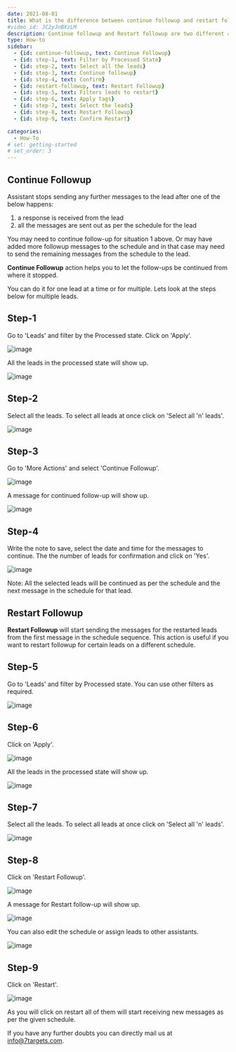 ```yaml
---
date: 2021-08-01
title: What is the difference between continue followup and restart followup
#video_id: JC2yJnBXzLM
description: Continue followup and Restart followup are two different actions and purpose. Let's understand these actions in details
type: How-to
sidebar:
  - {id: continue-followup, text: Continue Followup}
  - {id: step-1, text: Filter by Processed State}
  - {id: step-2, text: Select all the leads}
  - {id: step-3, text: Continue followup}
  - {id: step-4, text: Confirm}
  - {id: restart-followup, text: Restart Followup}
  - {id: step-5, text: Filters leads to restart}
  - {id: step-6, text: Apply tags}
  - {id: step-7, text: Select the leads}
  - {id: step-8, text: Restart Followup}
  - {id: step-9, text: Confirm Restart}

categories:
  - How-To
# set: getting-started
# set_order: 3
---
```


## Continue Followup

Assistant stops sending any further messages to the lead after one of the below happens:
1. a response is received from the lead
1. all the messages are sent out as per the schedule for the lead

You may need to continue follow-up for situation 1 above. Or may have added more followup messages to the schedule and in that case may need to send the remaining messages from the schedule to the lead.

**Continue Followup** action helps you to let the follow-ups be continued from where it stopped.

You can do it for one lead at a time or for multiple. Lets look at the steps below for multiple leads.


## Step-1 

Go to 'Leads' and filter by the Processed state. Click on 'Apply'.

![image](../../images/Different-followup-1.jpg)

All the leads in the processed state will show up.

![image](../../images/Different-followup-3.jpg)

## Step-2

Select all the leads. To select all leads at once click on 'Select all 'n' leads'.

![image](../../images/Different-followup-4.jpg)

## Step-3

Go to 'More Actions' and select 'Continue Followup'.

![image](../../images/Different-followup-5.jpg)

A message for continued follow-up will show up.

![image](../../images/Different-followup-6.jpg)

## Step-4

Write the note to save, select the date and time for the messages to continue. The the number of leads for confirmation and click on 'Yes'.

![image](../../images/Different-followup-7.jpg)

Note: All the selected leads will be continued as per the schedule and the next message in the schedule for that lead.
 
## Restart Followup

**Restart Followup** will start sending the messages for the restarted leads from the first message in the schedule sequence. This action is useful if you want to restart followup for certain leads on a different schedule.

## Step-5

Go to 'Leads' and filter by Processed state. You can use other filters as required.

![image](../../images/Different-followup-8.jpg)

## Step-6

Click on 'Apply'.

![image](../../images/Different-followup-9.jpg)

All the leads in the processed state will show up.

![image](../../images/Different-followup-10.jpg)

## Step-7

Select all the leads. To select all leads at once click on 'Select all 'n' leads'.

![image](../../images/Different-followup-11.jpg)

## Step-8

Click on 'Restart Followup'.

![image](../../images/Different-followup-12.jpg)

A message for Restart follow-up will show up.

![image](../../images/Different-followup-13.jpg)

You can also edit the schedule or assign leads to other assistants.

![image](../../images/Different-followup-14.jpg)

## Step-9

Click on 'Restart'.

![image](../../images/Different-followup-15.jpg)

As you will click on restart all of them will start receiving new messages as per the given schedule.

If you have any further doubts you can directly mail us at info@7targets.com.
